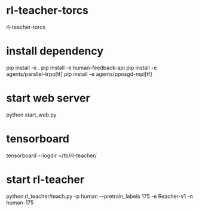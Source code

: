 # rl-teacher-torcs
rl-teacher-torcs
# install dependency
pip install -e .
pip install -e human-feedback-api
pip install -e agents/parallel-trpo[tf]
pip install -e agents/pposgd-mpi[tf]

# start web server
python start_web.py

# tensorboard
tensorboard --logdir ~/tb/rl-teacher/
# start rl-teacher
python rl_teacher/teach.py -p human --pretrain_labels 175 -e Reacher-v1 -n human-175

